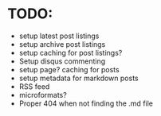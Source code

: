 TODO:
=====

  * setup latest post listings
  * setup archive post listings
  * setup caching for post listings?
  * Setup disqus commenting
  * setup page? caching for posts
  * setup metadata for markdown posts
  * RSS feed
  * microformats?
  * Proper 404 when not finding the .md file